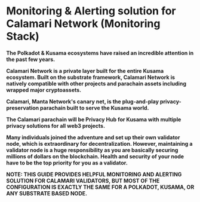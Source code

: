 # Monitoring &amp; Alerting solution for Calamari Network (Monitoring Stack)

**The Polkadot & Kusama ecosystems have raised an incredible attention in the past few years.**

**Calamari Network is a private layer built for the entire Kusama ecosystem. Built on the substrate framework, Calamari Network is natively compatible with other projects and parachain assets including wrapped major cryptoassets.**

**Calamari, Manta Network's canary net, is the plug-and-play privacy-preservation parachain built to serve the Kusama world.**

**The Calamari parachain will be Privacy Hub for Kusama with multiple privacy solutions for all web3 projects.**

**Many individuals joined the adventure and set up their own validator node, which is extraordinary for decentralization. However, maintaining a validator node is a huge responsibility as you are basically securing millions of dollars on the blockchain. Health and security of your node have to be the top priority for you as a validator.**

**NOTE: THIS GUIDE PROVIDES HELPFUL MONITORING AND ALERTING SOLUTION FOR CALAMARI VALIDATORS, BUT MOST OF THE CONFIGURATION IS EXACTLY THE SAME FOR A POLKADOT, KUSAMA, OR ANY SUBSTRATE BASED NODE.**
